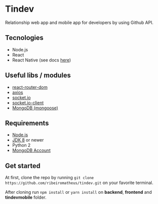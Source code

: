 # Tindev
Relationship web app and mobile app for developers by using Github API.

## Tecnologies
- Node.js
- React
- React Native (see docs [here](https://facebook.github.io/react-native/docs/getting-started))

## Useful libs / modules
- [react-router-dom](https://github.com/ReactTraining/react-router/tree/master/packages/react-router-dom)
- [axios](https://github.com/axios/axios)
- [socket.io](https://github.com/socketio/socket.io)
- [socket.io-client](https://github.com/socketio/socket.io-client)
- [MongoDB (mongoose)](https://github.com/Automattic/mongoose)

## Requirements
- [Node.js](https://nodejs.org)
- [JDK 8](https://www.oracle.com/technetwork/java/javase/downloads/jdk8-downloads-2133151.html) or newer
- Python 2
- [MongoDB Account](https://www.mongodb.com/cloud/atlas/efficiency?utm_source=google&utm_campaign=gs_americas_brazil_search_brand_atlas_desktop&utm_term=mongodb%20atlas&utm_medium=cpc_paid_search&utm_ad=e&gclid=EAIaIQobChMI0qq946XM5gIVCwWRCh1b_A2XEAAYASABEgIBVfD_BwE)

## Get started
At first, clone the repo by running `git clone https://github.com/ribeiromatheus/tindev.git` on your favorite terminal.

After cloning run `npm install` or `yarn install` on **backend**, **frontend** and **tindevmobile** folder.
